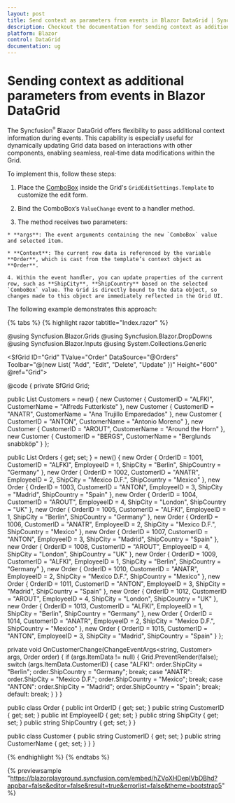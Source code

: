 ```yaml
---
layout: post
title: Send context as parameters from events in Blazor DataGrid | Syncfusion
description: Checkout the documentation for sending context as additional parameters from events in Blazor DataGrid in Visual Side using .NET CLI and much more.
platform: Blazor
control: DataGrid
documentation: ug
---
```


# Sending context as additional parameters from events in Blazor DataGrid

The Syncfusion<sup style="font-size:70%">&reg;</sup> Blazor DataGrid offers flexibility to pass additional context information during events. This capability is especially useful for dynamically updating Grid data based on interactions with other components, enabling seamless, real-time data modifications within the Grid.

To implement this, follow these steps:

   1. Place the [ComboBox](https://blazor.syncfusion.com/documentation/combobox/getting-started-with-web-app) inside the Grid's `GridEditSettings.Template` to customize the edit form.

   2. Bind the ComboBox’s `ValueChange` event to a handler method.

   3. The method receives two parameters:

    * **args**: The event arguments containing the new `ComboBox` value and selected item.

    * **Context**: The current row data is referenced by the variable **Order**, which is cast from the template’s context object as **Order**.

    4. Within the event handler, you can update properties of the current row, such as **ShipCity**, **ShipCountry** based on the selected `ComboBox` value. The Grid is directly bound to the data object, so changes made to this object are immediately reflected in the Grid UI.

The following example demonstrates this approach:

{% tabs %}
{% highlight razor tabtitle="Index.razor" %}

@using Syncfusion.Blazor.Grids
@using Syncfusion.Blazor.DropDowns
@using Syncfusion.Blazor.Inputs
@using System.Collections.Generic

<SfGrid ID="Grid" TValue="Order" DataSource="@Orders"
Toolbar="@(new List<string>{ "Add", "Edit", "Delete", "Update" })"
Height="600" @ref="Grid">
  <GridEditSettings AllowAdding="true" AllowEditing="true" AllowDeleting="true" Mode="Syncfusion.Blazor.Grids.EditMode.Dialog">
    <Template Context="context">
      @{
        var order = context as Order;
      }
      <div class="row">
        <div class="col-6">
          <SfNumericTextBox TValue="int" @bind-Value="order.OrderID" Placeholder="Order ID" FloatLabelType="FloatLabelType.Always" />
        </div>
        <div class="col-6">
          <SfComboBox TValue="string" TItem="Customer" DataSource="@Customers" @bind-Value="order.CustomerID"
          Placeholder="Select Customer" FloatLabelType="FloatLabelType.Always" AllowFiltering="true">
            <ComboBoxFieldSettings Value="CustomerID" Text="CustomerName"></ComboBoxFieldSettings>
            <ComboBoxEvents TValue="string" TItem="Customer" ValueChange="@(args => OnCustomerChange(args, order)" >
          </SfComboBox>
        </div>
      </div>
      <div class="row mt-3">
        <div class="col-6">
          <SfTextBox @bind-Value="order.ShipCity" Placeholder="Ship City" FloatLabelType="FloatLabelType.Always" />
        </div>
        <div class="col-6">
          <SfTextBox @bind-Value="order.ShipCountry" Placeholder="Ship Country" FloatLabelType="FloatLabelType.Always" />
        </div>
      </div>
      <div class="row mt-3">
        <div class="col-6">
          <SfNumericTextBox TValue="int" @bind-Value="order.EmployeeID" Placeholder="Employee ID" FloatLabelType="FloatLabelType.Always" />
        </div>
      </div>
    </Template>
  </GridEditSettings>
  <GridColumns>
    <GridColumn Field="OrderID" HeaderText="Order ID" IsPrimaryKey="true" TextAlign="Syncfusion.Blazor.Grids.TextAlign.Right" Width="120" />
    <GridColumn Field="CustomerID" HeaderText="Customer Name" Width="200" />
    <GridColumn Field="ShipCity" HeaderText="Ship City" Width="150" />
    <GridColumn Field="ShipCountry" HeaderText="Ship Country" Width="150" />
    <GridColumn Field="EmployeeID" HeaderText="Employee ID" Width="120" TextAlign="Syncfusion.Blazor.Grids.TextAlign.Right" />
  </GridColumns>
</SfGrid>

@code {
  private SfGrid<Order> Grid;

  public List<Customer> Customers = new()
  {
    new Customer { CustomerID = "ALFKI", CustomerName = "Alfreds Futterkiste" },
    new Customer { CustomerID = "ANATR", CustomerName = "Ana Trujillo Emparedados" },
    new Customer { CustomerID = "ANTON", CustomerName = "Antonio Moreno" },
    new Customer { CustomerID = "AROUT", CustomerName = "Around the Horn" },
    new Customer { CustomerID = "BERGS", CustomerName = "Berglunds snabbköp" }
  };

  public List<Order> Orders { get; set; } = new()
  {
    new Order { OrderID = 1001, CustomerID = "ALFKI", EmployeeID = 1, ShipCity = "Berlin", ShipCountry = "Germany" },
    new Order { OrderID = 1002, CustomerID = "ANATR", EmployeeID = 2, ShipCity = "Mexico D.F.", ShipCountry = "Mexico" },
    new Order { OrderID = 1003, CustomerID = "ANTON", EmployeeID = 3, ShipCity = "Madrid", ShipCountry = "Spain" },
    new Order { OrderID = 1004, CustomerID = "AROUT", EmployeeID = 4, ShipCity = "London", ShipCountry = "UK" },
    new Order { OrderID = 1005, CustomerID = "ALFKI", EmployeeID = 1, ShipCity = "Berlin", ShipCountry = "Germany" },
    new Order { OrderID = 1006, CustomerID = "ANATR", EmployeeID = 2, ShipCity = "Mexico D.F.", ShipCountry = "Mexico" },
    new Order { OrderID = 1007, CustomerID = "ANTON", EmployeeID = 3, ShipCity = "Madrid", ShipCountry = "Spain" },
    new Order { OrderID = 1008, CustomerID = "AROUT", EmployeeID = 4, ShipCity = "London", ShipCountry = "UK" },
    new Order { OrderID = 1009, CustomerID = "ALFKI", EmployeeID = 1, ShipCity = "Berlin", ShipCountry = "Germany" },
    new Order { OrderID = 1010, CustomerID = "ANATR", EmployeeID = 2, ShipCity = "Mexico D.F.", ShipCountry = "Mexico" },
    new Order { OrderID = 1011, CustomerID = "ANTON", EmployeeID = 3, ShipCity = "Madrid", ShipCountry = "Spain" },
    new Order { OrderID = 1012, CustomerID = "AROUT", EmployeeID = 4, ShipCity = "London", ShipCountry = "UK" },
    new Order { OrderID = 1013, CustomerID = "ALFKI", EmployeeID = 1, ShipCity = "Berlin", ShipCountry = "Germany" },
    new Order { OrderID = 1014, CustomerID = "ANATR", EmployeeID = 2, ShipCity = "Mexico D.F.", ShipCountry = "Mexico" },
    new Order { OrderID = 1015, CustomerID = "ANTON", EmployeeID = 3, ShipCity = "Madrid", ShipCountry = "Spain" }
  };

  private void OnCustomerChange(ChangeEventArgs<string, Customer> args, Order order)
  {
    if (args.ItemData != null)
    {
      Grid.PreventRender(false);
      switch (args.ItemData.CustomerID)
      {
        case "ALFKI":
          order.ShipCity = "Berlin";
          order.ShipCountry = "Germany";
          break;
        case "ANATR":
          order.ShipCity = "Mexico D.F.";
          order.ShipCountry = "Mexico";
          break;
        case "ANTON":
          order.ShipCity = "Madrid";
          order.ShipCountry = "Spain";
          break;
        default:
          break;
      }
    }
  }

  public class Order
  {
    public int OrderID { get; set; }
    public string CustomerID { get; set; }
    public int EmployeeID { get; set; }
    public string ShipCity { get; set; }
    public string ShipCountry { get; set; }
  }

  public class Customer
  {
    public string CustomerID { get; set; }
    public string CustomerName { get; set; }
  }
}

{% endhighlight %}
{% endtabs %}

{% previewsample "https://blazorplayground.syncfusion.com/embed/hZVoXHDepIVbDBhd?appbar=false&editor=false&result=true&errorlist=false&theme=bootstrap5" %}
